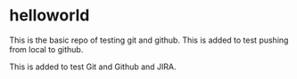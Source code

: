 # helloworld
This is the basic repo of testing git and github.
This is added to test pushing from local to github.

This is added to test Git and Github and JIRA.
